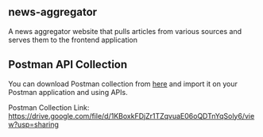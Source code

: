 ## news-aggregator
A news aggregator website that pulls articles from various
sources and serves them to the frontend application


## Postman API Collection

You can download Postman collection from [here](https://drive.google.com/file/d/1KBoxkFDjZr1TZqvuaE06oQDTnYqSoly6/view?usp=sharing) and import it on your Postman application and using APIs. 

Postman Collection Link: https://drive.google.com/file/d/1KBoxkFDjZr1TZqvuaE06oQDTnYqSoly6/view?usp=sharing
